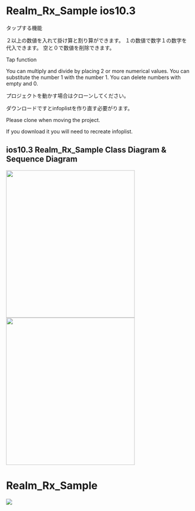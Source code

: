 # Realm_Rx_Sample ios10.3

タップする機能


２以上の数値を入れて掛け算と割り算ができます。
１の数値で数字１の数字を代入できます。
空と０で数値を削除できます。

Tap function


You can multiply and divide by placing 2 or more numerical values.
You can substitute the number 1 with the number 1.
You can delete numbers with empty and 0.



プロジェクトを動かす場合はクローンしてください。

ダウンロードですとinfoplistを作り直す必要がります。


Please clone when moving the project.

If you download it you will need to recreate infoplist.


## ios10.3 Realm_Rx_Sample Class Diagram & Sequence Diagram
<img src="https://media.githubusercontent.com/media/daisukenagata/RealmSample_Swift3.0/Rx_RealmSample/RealmSample/design/Desin.png?raw=true" width="350px" height="400px"><img src="https://media.githubusercontent.com/media/daisukenagata/RealmSample_Swift3.0/Rx_RealmSample/RealmSample/design/Sequence_Diagram.png?raw=true" width="350px" height="400px">

# Realm_Rx_Sample

![](https://media.githubusercontent.com/media/daisukenagata/Realm_Rx_Sample/master/RealmSample/GIF/Movie.gif)
